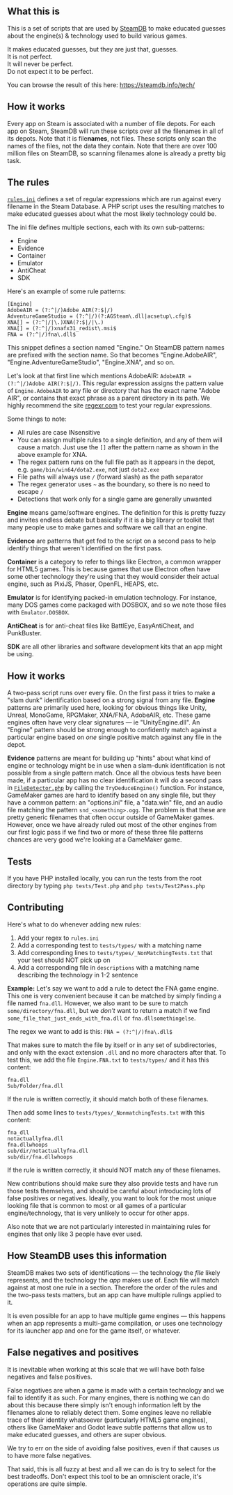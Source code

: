 ## What this is

This is a set of scripts that are used by [SteamDB](https://steamdb.info) to make educated guesses about the engine(s) & technology used to build various games.

It makes educated guesses, but they are just that, guesses.  
It is not perfect.  
It will never be perfect.  
Do not expect it to be perfect.

You can browse the result of this here: https://steamdb.info/tech/

## How it works

Every app on Steam is associated with a number of file depots. For each app on Steam, SteamDB will run these scripts over all the filenames in all of its depots.
Note that it is file**names**, not files. These scripts only scan the names of the files, not the data they contain. Note that there are over 100 million files on SteamDB, so scanning filenames alone is already a pretty big task.

## The rules

[`rules.ini`](rules.ini) defines a set of regular expressions which are run against every filename in the Steam Database. A PHP script uses the resulting matches to make educated guesses about what the most likely technology could be.

The ini file defines multiple sections, each with its own sub-patterns:

- Engine
- Evidence
- Container
- Emulator
- AntiCheat
- SDK

Here's an example of some rule patterns:

```
[Engine]
AdobeAIR = (?:^|/)Adobe AIR(?:$|/)
AdventureGameStudio = (?:^|/)(?:AGSteam\.dll|acsetup\.cfg)$
XNA[] = (?:^|/|\.)XNA(?:$|/|\.)
XNA[] = (?:^|/)xnafx31_redist\.msi$
FNA = (?:^|/)fna\.dll$
```

This snippet defines a section named "Engine." On SteamDB pattern names are prefixed with the section name. So that becomes "Engine.AdobeAIR", "Engine.AdventureGameStudio", "Engine.XNA", and so on.

Let's look at that first line which mentions AdobeAIR: `AdobeAIR = (?:^|/)Adobe AIR(?:$|/)`.
This regular expression assigns the pattern value of `Engine.AdobeAIR` to any file or directory that has the exact name "Adobe AIR", or contains that exact phrase as a parent directory in its path. We highly recommend the site [regexr.com](https://regexr.com) to test your regular expressions.

Some things to note:

- All rules are case INsensitive
- You can assign multiple rules to a single definition, and any of them will cause a match. Just use the `[]` after the pattern name as shown in the above example for XNA.
- The regex pattern runs on the full file path as it appears in the depot, e.g. `game/bin/win64/dota2.exe`, not just `dota2.exe`
- File paths will always use `/` (forward slash) as the path separator
- The regex generator uses `~` as the boundary, so there is no need to escape `/`
- Detections that work only for a single game are generally unwanted

**Engine** means game/software engines. The definition for this is pretty fuzzy and invites endless debate but basically if it is a big library or toolkit that many people use to make games and software we call that an engine.

**Evidence** are patterns that get fed to the script on a second pass to help identify things that weren't identified on the first pass.

**Container** is a category to refer to things like Electron, a common wrapper for HTML5 games. This is because games that use Electron often have some other technology they're using that they would consider their actual engine, such as PixiJS, Phaser, OpenFL, HEAPS, etc.

**Emulator** is for identifying packed-in emulation technology. For instance, many DOS games come packaged with DOSBOX, and so we note those files with `Emulator.DOSBOX`.

**AntiCheat** is for anti-cheat files like BattlEye, EasyAntiCheat, and PunkBuster.

**SDK** are all other libraries and software development kits that an app might be using.

## How it works

A two-pass script runs over every file. On the first pass it tries to make a "slam dunk" identification based on a strong signal from any file. **Engine** patterns are primarily used here, looking for obvious things like Unity, Unreal, MonoGame, RPGMaker, XNA/FNA, AdobeAIR, etc. These game engines often have very clear signatures — ie "UnityEngine.dll". An "Engine" pattern should be strong enough to confidently match against a particular engine based on _one_ single positive match against any file in the depot.

**Evidence** patterns are meant for building up "hints" about what kind of engine or technology might be in use when a slam-dunk identification is not possible from a single pattern match. Once all the obvious tests have been made, if a particular app has no clear identification it will do a second pass in [`FileDetector.php`](tests/FileDetector.php) by calling the `TryDeduceEngine()` function. For instance, GameMaker games are hard to identify based on any single file, but they have a common pattern: an "options.ini" file, a "data.win" file, and an audio file matching the pattern `snd_<something>.ogg`. The problem is that these are pretty generic filenames that often occur outside of GameMaker games. However, once we have already ruled out most of the other engines from our first logic pass if we find two or more of these three file patterns chances are very good we're looking at a GameMaker game.

## Tests

If you have PHP installed locally, you can run the tests from the root directory by typing `php tests/Test.php` and `php tests/Test2Pass.php`

## Contributing

Here's what to do whenever adding new rules:

1. Add your regex to `rules.ini`
2. Add a corresponding test to `tests/types/` with a matching name
3. Add corresponding lines to `tests/types/_NonMatchingTests.txt` that your test should NOT pick up on
4. Add a corresponding file in `descriptions` with a matching name describing the technology in 1-2 sentence

**Example:**
Let's say we want to add a rule to detect the FNA game engine. This one is very convenient because it can be matched by simply finding a file named `fna.dll`. However, we also want to be sure to match `some/directory/fna.dll`, but we *don't* want to return a match if we find `some_file_that_just_ends_with_fna.dll` or `fna.dllsomethingelse`.

The regex we want to add is this:
`FNA = (?:^|/)fna\.dll$`

That makes sure to match the file by itself or in any set of subdirectories, and only with the exact extension `.dll` and no more characters after that. To test this, we add the file `Engine.FNA.txt` to `tests/types/` and it has this content:

```
fna.dll
Sub/Folder/fna.dll
```

If the rule is written correctly, it should match both of these filenames.

Then add some lines to `tests/types/_NonmatchingTests.txt` with this content:

```
fna_dll
notactuallyfna.dll
fna.dllwhoops
sub/dir/notactuallyfna.dll
sub/dir/fna.dllwhoops
```

If the rule is written correctly, it should NOT match any of these filenames.

New contributions should make sure they also provide tests and have run those tests themselves, and should be careful about introducing lots of false positives or negatives. Ideally, you want to look for the most unique looking file that is common to most or all games of a particular engine/technology, that is very unlikely to occur for other apps.

Also note that we are not particularly interested in maintaining rules for engines that only like 3 people have ever used.

## How SteamDB uses this information

SteamDB makes two sets of identifications — the technology the *file* likely represents, and the technology the *app* makes use of. Each file will match against at most one rule in a section. Therefore the order of the rules and the two-pass tests matters, but an app can have multiple rulings applied to it.

It is even possible for an app to have multiple game engines — this happens when an app represents a multi-game compilation, or uses one technology for its launcher app and one for the game itself, or whatever.

## False negatives and positives

It is inevitable when working at this scale that we will have both false negatives and false positives.

False negatives are when a game is made with a certain technology and we fail to identify it as such. For many engines, there is nothing we can do about this because there simply isn't enough information left by the filenames alone to reliably detect them. Some engines leave no reliable trace of their identity whatsoever (particularly HTML5 game engines), others like GameMaker and Godot leave subtle patterns that allow us to make educated guesses, and others are super obvious.

We try to err on the side of avoiding false positives, even if that causes us to have more false negatives.

That said, this is all fuzzy at best and all we can do is try to select for the best tradeoffs. Don't expect this tool to be an omniscient oracle, it's operations are quite simple.

